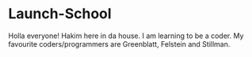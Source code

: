 # Launch-School

Holla everyone! Hakim here in da house. I am learning to be a coder.
My favourite coders/programmers are Greenblatt, Felstein and Stillman.
